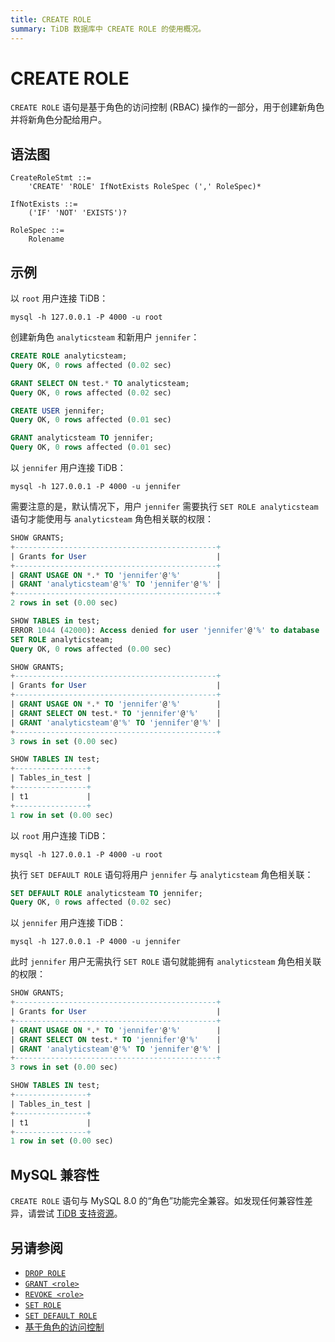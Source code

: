 ```yaml
---
title: CREATE ROLE
summary: TiDB 数据库中 CREATE ROLE 的使用概况。
---
```


# CREATE ROLE

`CREATE ROLE` 语句是基于角色的访问控制 (RBAC) 操作的一部分，用于创建新角色并将新角色分配给用户。

## 语法图

```ebnf+diagram
CreateRoleStmt ::=
    'CREATE' 'ROLE' IfNotExists RoleSpec (',' RoleSpec)*

IfNotExists ::=
    ('IF' 'NOT' 'EXISTS')?

RoleSpec ::=
    Rolename
```

## 示例

以 `root` 用户连接 TiDB：

```shell
mysql -h 127.0.0.1 -P 4000 -u root
```

创建新角色 `analyticsteam` 和新用户 `jennifer`：

```sql
CREATE ROLE analyticsteam;
Query OK, 0 rows affected (0.02 sec)

GRANT SELECT ON test.* TO analyticsteam;
Query OK, 0 rows affected (0.02 sec)

CREATE USER jennifer;
Query OK, 0 rows affected (0.01 sec)

GRANT analyticsteam TO jennifer;
Query OK, 0 rows affected (0.01 sec)
```

以 `jennifer` 用户连接 TiDB：

```shell
mysql -h 127.0.0.1 -P 4000 -u jennifer
```

需要注意的是，默认情况下，用户 `jennifer` 需要执行 `SET ROLE analyticsteam` 语句才能使用与 `analyticsteam` 角色相关联的权限：

```sql
SHOW GRANTS;
+---------------------------------------------+
| Grants for User                             |
+---------------------------------------------+
| GRANT USAGE ON *.* TO 'jennifer'@'%'        |
| GRANT 'analyticsteam'@'%' TO 'jennifer'@'%' |
+---------------------------------------------+
2 rows in set (0.00 sec)

SHOW TABLES in test;
ERROR 1044 (42000): Access denied for user 'jennifer'@'%' to database 'test'
SET ROLE analyticsteam;
Query OK, 0 rows affected (0.00 sec)

SHOW GRANTS;
+---------------------------------------------+
| Grants for User                             |
+---------------------------------------------+
| GRANT USAGE ON *.* TO 'jennifer'@'%'        |
| GRANT SELECT ON test.* TO 'jennifer'@'%'    |
| GRANT 'analyticsteam'@'%' TO 'jennifer'@'%' |
+---------------------------------------------+
3 rows in set (0.00 sec)

SHOW TABLES IN test;
+----------------+
| Tables_in_test |
+----------------+
| t1             |
+----------------+
1 row in set (0.00 sec)
```

以 `root` 用户连接 TiDB：

```shell
mysql -h 127.0.0.1 -P 4000 -u root
```

执行 `SET DEFAULT ROLE` 语句将用户 `jennifer` 与 `analyticsteam` 角色相关联：

```sql
SET DEFAULT ROLE analyticsteam TO jennifer;
Query OK, 0 rows affected (0.02 sec)
```

以 `jennifer` 用户连接 TiDB：

```shell
mysql -h 127.0.0.1 -P 4000 -u jennifer
```

此时 `jennifer` 用户无需执行 `SET ROLE` 语句就能拥有 `analyticsteam` 角色相关联的权限：

```sql
SHOW GRANTS;
+---------------------------------------------+
| Grants for User                             |
+---------------------------------------------+
| GRANT USAGE ON *.* TO 'jennifer'@'%'        |
| GRANT SELECT ON test.* TO 'jennifer'@'%'    |
| GRANT 'analyticsteam'@'%' TO 'jennifer'@'%' |
+---------------------------------------------+
3 rows in set (0.00 sec)

SHOW TABLES IN test;
+----------------+
| Tables_in_test |
+----------------+
| t1             |
+----------------+
1 row in set (0.00 sec)
```

## MySQL 兼容性

`CREATE ROLE` 语句与 MySQL 8.0 的“角色”功能完全兼容。如发现任何兼容性差异，请尝试 [TiDB 支持资源](/support.md)。

## 另请参阅

* [`DROP ROLE`](/sql-statements/sql-statement-drop-role.md)
* [`GRANT <role>`](/sql-statements/sql-statement-grant-role.md)
* [`REVOKE <role>`](/sql-statements/sql-statement-revoke-role.md)
* [`SET ROLE`](/sql-statements/sql-statement-set-role.md)
* [`SET DEFAULT ROLE`](/sql-statements/sql-statement-set-default-role.md)
* [基于角色的访问控制](/role-based-access-control.md)

